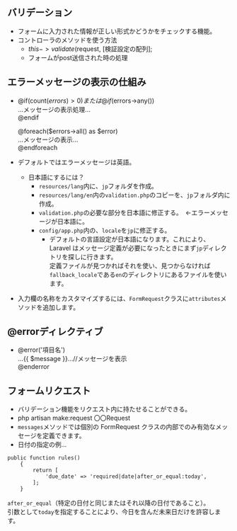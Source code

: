 ## バリデーション
- フォームに入力された情報が正しい形式かどうかをチェックする機能。
- コントローラのメソッドを使う方法
  - $this->validate($request, [検証設定の配列];  
  - フォームがpost送信された時の処理  

## エラーメッセージの表示の仕組み
- @if(count($errors) > 0)  または  @if($errors->any())  
    ...メッセージの表示処理...  
  @endif  
    
  @foreach($errors->all() as $error)  
    ...メッセージの表示...  
  @endforeach  
  
- デフォルトではエラーメッセージは英語。
  - 日本語にするには？  
    - `resources/lang`内に、`jp`フォルダを作成。  
    - `resources/lang/en`内の`validation.php`のコピーを、`jp`フォルダ内に作成。　　
    - `validation.php`の必要な部分を日本語に修正する。　←エラーメッセージが日本語に。  
    - `config/app.php`内の、`locale`を`jp`に修正する。  
      - デフォルトの言語設定が日本語になります。これにより、Laravel はメッセージ定義が必要になったときにまず`jp`ディレクトリを探しに行きます。  
        定義ファイルが見つかればそれを使い、見つからなければ`fallback_locale`である`en`のディレクトリにあるファイルを使います。
- 入力欄の名称をカスタマイズするには、`FormRequest`クラスに`attributes`メソッドを追加します。
        
## @errorディレクティブ
- @error('項目名')  
  ...{{ $message }}...//メッセージを表示  
  @enderror  
  
## フォームリクエスト
- バリデーション機能をリクエスト内に持たせることができる。  
- php artisan make:request 〇〇Request  
- `messages`メソッドでは個別の FormRequest クラスの内部でのみ有効なメッセージを定義できます。  
-  日付の指定の例...  
```
public function rules()
    {
        return [
            'due_date' => 'required|date|after_or_equal:today',
        ];
    }
```
`after_or_equal`（特定の日付と同じまたはそれ以降の日付であること）。  
引数として`today`を指定することにより、今日を含んだ未来日だけを許容します。  
